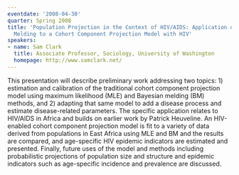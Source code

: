 ```yaml
---
eventdate: '2008-04-30'
quarter: Spring 2008
title: 'Population Projection in the Context of HIV/AIDS: Application of Bayesian
  Melding to a Cohort Component Projection Model with HIV'
speakers:
- name: Sam Clark
  title: Associate Professor, Sociology, University of Washington
  homepage: http://www.samclark.net/
---
```

This presentation will describe preliminary work addressing two topics: 1) estimation and calibration of the traditional cohort component projection model using maximum likelihood (MLE) and Bayesian melding (BM) methods, and 2) adapting that same model to add a disease process and estimate disease-related parameters. The specific application relates to HIV/AIDS in Africa and builds on earlier work by Patrick Heuveline. An HIV-enabled cohort component projection model is fit to a variety of data derived from populations in East Africa using MLE and BM and the results are compared, and age-specific HIV epidemic indicators are estimated and presented. Finally, future uses of the model and methods including probabilistic projections of population size and structure and epidemic indicators such as age-specific incidence and prevalence are discussed.